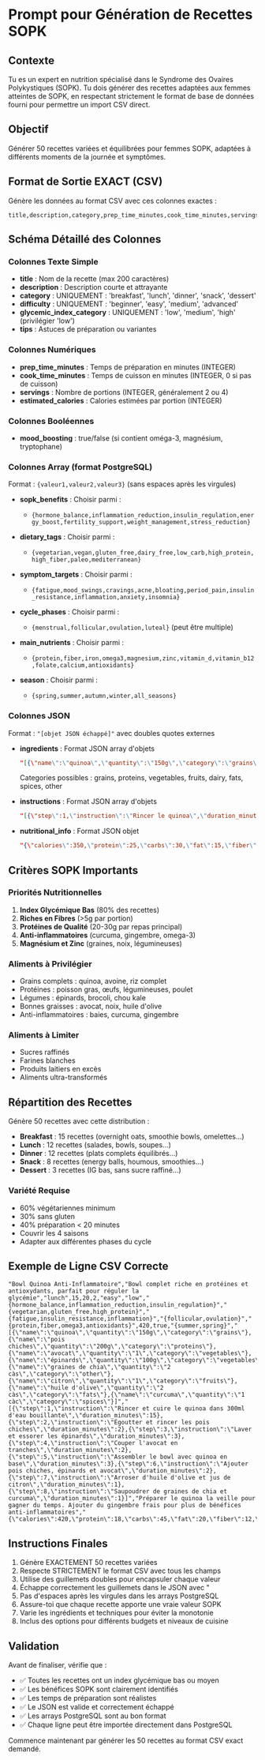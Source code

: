 # Prompt pour Génération de Recettes SOPK

## Contexte
Tu es un expert en nutrition spécialisé dans le Syndrome des Ovaires Polykystiques (SOPK). Tu dois générer des recettes adaptées aux femmes atteintes de SOPK, en respectant strictement le format de base de données fourni pour permettre un import CSV direct.

## Objectif
Générer 50 recettes variées et équilibrées pour femmes SOPK, adaptées à différents moments de la journée et symptômes.

## Format de Sortie EXACT (CSV)
Génère les données au format CSV avec ces colonnes exactes :

```csv
title,description,category,prep_time_minutes,cook_time_minutes,servings,difficulty,glycemic_index_category,sopk_benefits,dietary_tags,symptom_targets,cycle_phases,main_nutrients,estimated_calories,mood_boosting,season,ingredients,instructions,tips,nutritional_info
```

## Schéma Détaillé des Colonnes

### Colonnes Texte Simple
- **title** : Nom de la recette (max 200 caractères)
- **description** : Description courte et attrayante
- **category** : UNIQUEMENT : 'breakfast', 'lunch', 'dinner', 'snack', 'dessert'
- **difficulty** : UNIQUEMENT : 'beginner', 'easy', 'medium', 'advanced'
- **glycemic_index_category** : UNIQUEMENT : 'low', 'medium', 'high' (privilégier 'low')
- **tips** : Astuces de préparation ou variantes

### Colonnes Numériques
- **prep_time_minutes** : Temps de préparation en minutes (INTEGER)
- **cook_time_minutes** : Temps de cuisson en minutes (INTEGER, 0 si pas de cuisson)
- **servings** : Nombre de portions (INTEGER, généralement 2 ou 4)
- **estimated_calories** : Calories estimées par portion (INTEGER)

### Colonnes Booléennes
- **mood_boosting** : true/false (si contient oméga-3, magnésium, tryptophane)

### Colonnes Array (format PostgreSQL)
Format : `{valeur1,valeur2,valeur3}` (sans espaces après les virgules)

- **sopk_benefits** : Choisir parmi :
  - `{hormone_balance,inflammation_reduction,insulin_regulation,energy_boost,fertility_support,weight_management,stress_reduction}`

- **dietary_tags** : Choisir parmi :
  - `{vegetarian,vegan,gluten_free,dairy_free,low_carb,high_protein,high_fiber,paleo,mediterranean}`

- **symptom_targets** : Choisir parmi :
  - `{fatigue,mood_swings,cravings,acne,bloating,period_pain,insulin_resistance,inflammation,anxiety,insomnia}`

- **cycle_phases** : Choisir parmi :
  - `{menstrual,follicular,ovulation,luteal}` (peut être multiple)

- **main_nutrients** : Choisir parmi :
  - `{protein,fiber,iron,omega3,magnesium,zinc,vitamin_d,vitamin_b12,folate,calcium,antioxidants}`

- **season** : Choisir parmi :
  - `{spring,summer,autumn,winter,all_seasons}`

### Colonnes JSON
Format : `"[objet JSON échappé]"` avec doubles quotes externes

- **ingredients** : Format JSON array d'objets
  ```json
  "[{\"name\":\"quinoa\",\"quantity\":\"150g\",\"category\":\"grains\"},{\"name\":\"avocat\",\"quantity\":\"1\",\"category\":\"vegetables\"}]"
  ```
  Categories possibles : grains, proteins, vegetables, fruits, dairy, fats, spices, other

- **instructions** : Format JSON array d'objets
  ```json
  "[{\"step\":1,\"instruction\":\"Rincer le quinoa\",\"duration_minutes\":2},{\"step\":2,\"instruction\":\"Cuire le quinoa\",\"duration_minutes\":15}]"
  ```

- **nutritional_info** : Format JSON objet
  ```json
  "{\"calories\":350,\"protein\":25,\"carbs\":30,\"fat\":15,\"fiber\":8,\"sugar\":5}"
  ```

## Critères SOPK Importants

### Priorités Nutritionnelles
1. **Index Glycémique Bas** (80% des recettes)
2. **Riches en Fibres** (>5g par portion)
3. **Protéines de Qualité** (20-30g par repas principal)
4. **Anti-inflammatoires** (curcuma, gingembre, omega-3)
5. **Magnésium et Zinc** (graines, noix, légumineuses)

### Aliments à Privilégier
- Grains complets : quinoa, avoine, riz complet
- Protéines : poisson gras, œufs, légumineuses, poulet
- Légumes : épinards, brocoli, chou kale
- Bonnes graisses : avocat, noix, huile d'olive
- Anti-inflammatoires : baies, curcuma, gingembre

### Aliments à Limiter
- Sucres raffinés
- Farines blanches
- Produits laitiers en excès
- Aliments ultra-transformés

## Répartition des Recettes

Génère 50 recettes avec cette distribution :
- **Breakfast** : 15 recettes (overnight oats, smoothie bowls, omelettes...)
- **Lunch** : 12 recettes (salades, bowls, soupes...)
- **Dinner** : 12 recettes (plats complets équilibrés...)
- **Snack** : 8 recettes (energy balls, houmous, smoothies...)
- **Dessert** : 3 recettes (IG bas, sans sucre raffiné...)

### Variété Requise
- 60% végétariennes minimum
- 30% sans gluten
- 40% préparation < 20 minutes
- Couvrir les 4 saisons
- Adapter aux différentes phases du cycle

## Exemple de Ligne CSV Correcte

```csv
"Bowl Quinoa Anti-Inflammatoire","Bowl complet riche en protéines et antioxydants, parfait pour réguler la glycémie","lunch",15,20,2,"easy","low","{hormone_balance,inflammation_reduction,insulin_regulation}","{vegetarian,gluten_free,high_protein}","{fatigue,insulin_resistance,inflammation}","{follicular,ovulation}","{protein,fiber,omega3,antioxidants}",420,true,"{summer,spring}","[{\"name\":\"quinoa\",\"quantity\":\"150g\",\"category\":\"grains\"},{\"name\":\"pois chiches\",\"quantity\":\"200g\",\"category\":\"proteins\"},{\"name\":\"avocat\",\"quantity\":\"1\",\"category\":\"vegetables\"},{\"name\":\"épinards\",\"quantity\":\"100g\",\"category\":\"vegetables\"},{\"name\":\"graines de chia\",\"quantity\":\"2 càs\",\"category\":\"other\"},{\"name\":\"citron\",\"quantity\":\"1\",\"category\":\"fruits\"},{\"name\":\"huile d'olive\",\"quantity\":\"2 càs\",\"category\":\"fats\"},{\"name\":\"curcuma\",\"quantity\":\"1 càc\",\"category\":\"spices\"}]","[{\"step\":1,\"instruction\":\"Rincer et cuire le quinoa dans 300ml d'eau bouillante\",\"duration_minutes\":15},{\"step\":2,\"instruction\":\"Égoutter et rincer les pois chiches\",\"duration_minutes\":2},{\"step\":3,\"instruction\":\"Laver et essorer les épinards\",\"duration_minutes\":3},{\"step\":4,\"instruction\":\"Couper l'avocat en tranches\",\"duration_minutes\":2},{\"step\":5,\"instruction\":\"Assembler le bowl avec quinoa en base\",\"duration_minutes\":3},{\"step\":6,\"instruction\":\"Ajouter pois chiches, épinards et avocat\",\"duration_minutes\":2},{\"step\":7,\"instruction\":\"Arroser d'huile d'olive et jus de citron\",\"duration_minutes\":1},{\"step\":8,\"instruction\":\"Saupoudrer de graines de chia et curcuma\",\"duration_minutes\":1}]","Préparer le quinoa la veille pour gagner du temps. Ajouter du gingembre frais pour plus de bénéfices anti-inflammatoires","{\"calories\":420,\"protein\":18,\"carbs\":45,\"fat\":20,\"fiber\":12,\"sugar\":4}"
```

## Instructions Finales

1. Génère EXACTEMENT 50 recettes variées
2. Respecte STRICTEMENT le format CSV avec tous les champs
3. Utilise des guillemets doubles pour encapsuler chaque valeur
4. Échappe correctement les guillemets dans le JSON avec \"
5. Pas d'espaces après les virgules dans les arrays PostgreSQL
6. Assure-toi que chaque recette apporte une vraie valeur SOPK
7. Varie les ingrédients et techniques pour éviter la monotonie
8. Inclus des options pour différents budgets et niveaux de cuisine

## Validation

Avant de finaliser, vérifie que :
- ✅ Toutes les recettes ont un index glycémique bas ou moyen
- ✅ Les bénéfices SOPK sont clairement identifiés
- ✅ Les temps de préparation sont réalistes
- ✅ Le JSON est valide et correctement échappé
- ✅ Les arrays PostgreSQL sont au bon format
- ✅ Chaque ligne peut être importée directement dans PostgreSQL

Commence maintenant par générer les 50 recettes au format CSV exact demandé.